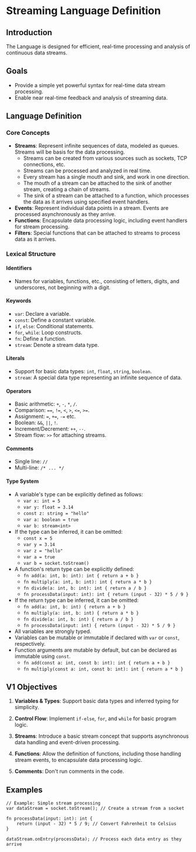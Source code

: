 

# Streaming Language Definition 

## Introduction
The Language is designed for efficient, real-time processing and analysis of continuous data streams. 

## Goals
- Provide a simple yet powerful syntax for real-time data stream processing.
- Enable near real-time feedback and analysis of streaming data.

## Language Definition

### Core Concepts
- **Streams**: Represent infinite sequences of data, modeled as queues. Streams will be basis for the data processing.
    - Streams can be created from various sources such as sockets, TCP connections, etc.
    - Streams can be processed and analyzed in real time.
    - Every stream has a single mouth and sink, and work in one direction.
    - The mouth of a stream can be attached to the sink of another stream, creating a chain of streams.
    - The sink of a stream can be attached to a function, which processes the data as it arrives using specified event handlers.
- **Events**: Represent individual data points in a stream. Events are processed asynchronously as they arrive.
- **Functions**: Encapsulate data processing logic, including event handlers for stream processing.
- **Filters**: Special functions that can be attached to streams to process data as it arrives.

### Lexical Structure

#### Identifiers
- Names for variables, functions, etc., consisting of letters, digits, and underscores, not beginning with a digit.

#### Keywords
- `var`: Declare a variable.
- `const`: Define a constant variable.
- `if`, `else`: Conditional statements.
- `for`, `while`: Loop constructs.
- `fn`: Define a function.
- `stream`: Denote a stream data type.

#### Literals
- Support for basic data types: `int`, `float`, `string`, `boolean`.
- `stream`: A special data type representing an infinite sequence of data.

#### Operators
- Basic arithmetic: `+`, `-`, `*`, `/`.
- Comparison: `==`, `!=`, `<`, `>`, `<=`, `>=`.
- Assignment: `=`, `+=`, `-=` etc.
- Boolean: `&&`, `||`, `!`.
- Increment/Decrement: `++`, `--`.
- Stream flow: `>>` for attaching streams.

#### Comments
- Single line: `//`
- Multi-line: `/* ... */`


#### Type System
- A variable's type can be explicitly defined as follows:
    - `var x: int = 5`
    - `var y: float = 3.14`
    - `const z: string = "hello"`
    - `var a: boolean = true`
    - `var b: stream<int>`
- If the type can be inferred, it can be omitted:
    - `const x = 5`
    - `var y = 3.14`
    - `var z = "hello"`
    - `var a = true`
    - `var b = socket.toStream()`
- A function's return type can be explicitly defined:
    - `fn add(a: int, b: int): int { return a + b }`
    - `fn multiply(a: int, b: int): int { return a * b }`
    - `fn divide(a: int, b: int): int { return a / b }`
    - `fn processData(input: int): int { return (input - 32) * 5 / 9 }`
- If the return type can be inferred, it can be omitted:
    - `fn add(a: int, b: int) { return a + b }`
    - `fn multiply(a: int, b: int) { return a * b }`
    - `fn divide(a: int, b: int) { return a / b }`
    - `fn processData(input: int) { return (input - 32) * 5 / 9 }`
- All variables are strongly typed. 
- Variables can be mutable or immutable if declared with `var` or `const`, respectively.
- Function arguments are mutable by default, but can be declared as immutable using `const`.
    - `fn add(const a: int, const b: int): int { return a + b }`
    - `fn multiply(const a: int, const b: int): int { return a * b }`

## V1 Objectives

1. **Variables & Types**: Support basic data types and inferred typing for simplicity.

2. **Control Flow**: Implement `if-else`, `for`, and `while` for basic program logic.

3. **Streams**: Introduce a basic stream concept that supports asynchronous data handling and event-driven processing.

4. **Functions**: Allow the definition of functions, including those handling stream events, to encapsulate data processing logic.

5. **Comments**: Don't run comments in the code.

## Examples 
```code
// Example: Simple stream processing
var dataStream = socket.toStream(); // Create a stream from a socket

fn processData(input: int): int {
    return (input - 32) * 5 / 9; // Convert Fahrenheit to Celsius
}

dataStream.onEntry(processData); // Process each data entry as they arrive
```

